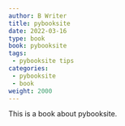 ```yaml
---
author: B Writer
title: pybooksite
date: 2022-03-16
type: book
book: pybooksite
tags:
 - pybooksite tips
categories:
 - pybooksite
 - book
weight: 2000
---
```


This is a book about pybooksite.
